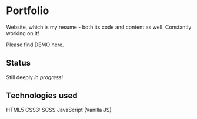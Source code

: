 # Portfolio

Website, which is my resume - both its code and content as well. Constantly working on it!

Please find DEMO [here](https://mokkakowalewska.github.io/portfolio/).

## Status

Still deeply _in progress_!

## Technologies used

HTML5
CSS3: SCSS
JavaScript (Vanilla JS)
